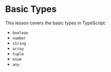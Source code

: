 # Basic Types

This lesson covers the basic types in TypeScript:
- `boolean`
- `number`
- `string`
- `array`
- `tuple`
- `enum`
- `any`